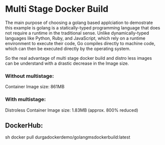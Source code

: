 # Multi Stage Docker Build

The main purpose of choosing a golang based applciation to demostrate this example is golang is a statically-typed programming language that does not require a runtime in the traditional sense. Unlike dynamically-typed languages like Python, Ruby, and JavaScript, which rely on a runtime environment to execute their code, Go compiles directly to machine code, which can then be executed directly by the operating system.

So the real advantage of multi stage docker build and distro less images can be understand with a drastic decrease in the Image size.

### Without multistage:

Container Image size: 861MB

### With multistage:

Distroless Container Image size: 1.83MB (approx. 800% reduced)

## DockerHub:

sh docker pull durgadockerdemo/golangmsdockerbuild:latest
